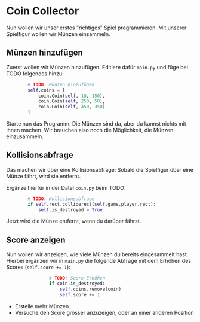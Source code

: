 # Coin Collector
Nun wollen wir unser erstes "richtiges" Spiel programmieren.
Mit unserer Spielfigur wollen wir Münzen einsammeln.

## Münzen hinzufügen
Zuerst wollen wir Münzen hinzufügen.
Editiere dafür `main.py` und füge bei TODO folgendes hinzu:
``` python
        # TODO: Münzen hinzufügen
        self.coins = [
            coin.Coin(self, 10, 150),
            coin.Coin(self, 250, 50),
            coin.Coin(self, 450, 350)
        ]
```

Starte nun das Programm. Die Münzen sind da, aber du kannst nichts mit ihnen machen.
Wir brauchen also noch die Möglichkeit, die Münzen einzusammeln.

## Kollisionsabfrage
Das machen wir über eine Kollisionsabfrage: Sobald die Spielfigur über eine Münze fährt, wird sie entfernt.

Ergänze hierfür in der Datei `coin.py` beim TODO:
``` python
        # TODO: Kollisionsabfrage
        if self.rect.colliderect(self.game.player.rect):
            self.is_destroyed = True
```

Jetzt wird die Münze entfernt, wenn du darüber fährst.

## Score anzeigen
Nun wollen wir anzeigen, wie viele Münzen du bereits eingesammelt hast.
Hierbei ergänzen wir in `main.py` die folgende Abfrage mit dem Erhöhen des Scores (`self.score += 1`):
``` python
                # TODO: Score Erhöhen
                if coin.is_destroyed:
                    self.coins.remove(coin)
                    self.score += 1
```

* Erstelle mehr Münzen.
* Versuche den Score grösser anzuzeigen, oder an einer anderen Position

